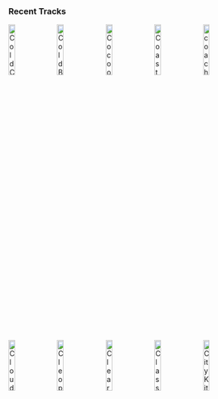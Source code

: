 ### Recent Tracks
[<img src='https://lastfm.freetls.fastly.net/i/u/300x300/17af652da110439ac342c9e6366ba943.png' width='16%' height='16%' alt='Cold Cold Man'>](https://www.last.fm/music/saint%2bmotel/_/cold%2bcold%2bman)&nbsp;&nbsp;&nbsp;&nbsp;[<img src='https://lastfm.freetls.fastly.net/i/u/300x300/f0b2cedd3d46aade546fd5c6c807fdad.png' width='16%' height='16%' alt='Cold Blooded'>](https://www.last.fm/music/jarami/_/cold%2bblooded)&nbsp;&nbsp;&nbsp;&nbsp;[<img src='https://lastfm.freetls.fastly.net/i/u/300x300/23a4d5b9cd48f33c3d60e6c9df3c5326.png' width='16%' height='16%' alt='Cocoon'>](https://www.last.fm/music/milky%2bchance/_/cocoon)&nbsp;&nbsp;&nbsp;&nbsp;[<img src='https://lastfm.freetls.fastly.net/i/u/300x300/601ae9575c024c45cc59599cf69d8ea2.png' width='16%' height='16%' alt='Coast'>](https://www.last.fm/music/halfnoise/_/coast)&nbsp;&nbsp;&nbsp;&nbsp;[<img src='https://lastfm.freetls.fastly.net/i/u/300x300/d39dbc2942e3d93447066fe7f1658943.png' width='16%' height='16%' alt='coachella'>](https://www.last.fm/music/lovelytheband/_/coachella)&nbsp;&nbsp;&nbsp;&nbsp;<br>[<img src='https://lastfm.freetls.fastly.net/i/u/300x300/9f8cce7071e5a282656abb6cdfe202b4.png' width='16%' height='16%' alt='Clouds (feat. The Wombats)'>](https://www.last.fm/music/whethan/_/clouds%2b%2528feat.%2bthe%2bwombats%2529)&nbsp;&nbsp;&nbsp;&nbsp;[<img src='https://lastfm.freetls.fastly.net/i/u/300x300/ea77f864eff0a4283fa30b8edade7ddb.png' width='16%' height='16%' alt='Cleopatra'>](https://www.last.fm/music/the%2blumineers/_/cleopatra)&nbsp;&nbsp;&nbsp;&nbsp;[<img src='https://lastfm.freetls.fastly.net/i/u/300x300/6ca1b854c3b8098d8b9d3733c0581141.png' width='16%' height='16%' alt='Clearly'>](https://www.last.fm/music/grace%2bvanderwaal/_/clearly)&nbsp;&nbsp;&nbsp;&nbsp;[<img src='https://lastfm.freetls.fastly.net/i/u/300x300/373984efdbd68db0a5b23d3a9d051863.png' width='16%' height='16%' alt='Classic (feat. Powers)'>](https://www.last.fm/music/the%2bknocks/_/classic%2b%2528feat.%2bpowers%2529)&nbsp;&nbsp;&nbsp;&nbsp;[<img src='https://lastfm.freetls.fastly.net/i/u/300x300/3c0e6f6eaebee1e663132d5b534c1d6c.png' width='16%' height='16%' alt='City Kitty'>](https://www.last.fm/music/french%2bcassettes/_/city%2bkitty)&nbsp;&nbsp;&nbsp;&nbsp;<br>